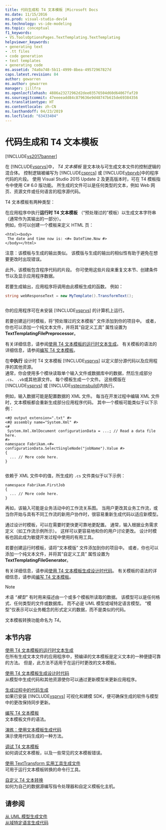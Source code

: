 ```yaml
---
title: 代码生成和 T4 文本模板 |Microsoft Docs
ms.date: 11/15/2016
ms.prod: visual-studio-dev14
ms.technology: vs-ide-modeling
ms.topic: conceptual
f1_keywords:
- VS.ToolsOptionsPages.TextTemplating.TextTemplating
helpviewer_keywords:
- generating text
- .tt files
- code generation
- text templates
- generating code
ms.assetid: 74a0a748-5b11-4999-8bea-49572967827d
caps.latest.revision: 84
author: gewarren
ms.author: gewarren
manager: jillfra
ms.openlocfilehash: 4886a23272962d2dee03576504d60d64067faf20
ms.sourcegitcommit: 47eeeeadd84c879636e9d48747b615de69384356
ms.translationtype: HT
ms.contentlocale: zh-CN
ms.lasthandoff: 04/23/2019
ms.locfileid: "63433404"
---
```

# <a name="code-generation-and-t4-text-templates"></a>代码生成和 T4 文本模板
[!INCLUDE[vs2017banner](../includes/vs2017banner.md)]

在 [!INCLUDE[vsprvs](../includes/vsprvs-md.md)]中， *T4 文本模板* 是文本块与可生成文本文件的控制逻辑的混合体。 控制逻辑被编写为 [!INCLUDE[csprcs](../includes/csprcs-md.md)] 或 [!INCLUDE[vbprvb](../includes/vbprvb-md.md)]中的程序代码的片段。 使用 Visual Studio 2015 Update 2 及更高版本时，可在 T4 模板指令中使用 C# 6.0 版功能。 所生成的文件可以是任何类型的文本，例如 Web 网页、资源文件或任何语言的程序源代码。  
  
 T4 文本模板有两种类型：  
  
 在应用程序中执行**运行时 T4 文本模板** （“预处理过的”模板）以生成文本字符串（通常作为其输出的一部分）。  
 例如，你可以创建一个模板来定义 HTML 页：  
  
```  
<html><body>  
 The date and time now is: <#= DateTime.Now #>  
</body></html>  
```  
  
 注意：该模板与生成的输出类似。 该模版与生成的输出的相似性有助于避免在想要更改时出现错误。  
  
 此外，该模板包含程序代码的片段。 你可使用这些片段来重复文本节、创建条件节以及显示应用程序数据。  
  
 若要生成输出，应用程序将调用由此模板生成的函数。 例如：  
  
```csharp  
string webResponseText = new MyTemplate().TransformText();  
  
```  
  
 你的应用程序可在未安装 [!INCLUDE[vsprvs](../includes/vsprvs-md.md)] 的计算机上运行。  
  
 若要创建运行时模板，将“预处理过的文本模板”  文件添加到你的项目中。 或者，你也可以添加一个纯文本文件，并将其“自定义工具”  属性设置为 **TextTemplatingFilePreprocessor**。  
  
 有关详细信息，请参阅[使用 T4 文本模板的运行时文本生成](../modeling/run-time-text-generation-with-t4-text-templates.md)。 有关模板的语法的详细信息，请参阅[编写 T4 文本模板](../modeling/writing-a-t4-text-template.md)。  
  
 在**中执行** 设计时 T4 文本模板 [!INCLUDE[vsprvs](../includes/vsprvs-md.md)] 以定义部分源代码以及应用程序的其他资源。  
 通常，你会使用多个模块读取单个输入文件或数据库中的数据，然后生成部分 `.cs`、 `.vb`或其他源文件。 每个模板生成一个文件。 这些模版在 [!INCLUDE[vsprvs](../includes/vsprvs-md.md)] 或 [!INCLUDE[vstecmsbuild](../includes/vstecmsbuild-md.md)]内执行。  
  
 例如，输入数据可能是配置数据的 XML 文件。 每当在开发过程中编辑 XML 文件时，文本模板都会重新生成部分应用程序代码。 其中一个模板可能类似于以下示例：  
  
```  
<#@ output extension=".txt" #>  
<#@ assembly name="System.Xml" #>  
<#  
 System.Xml.XmlDocument configurationData = ...; // Read a data file here.  
#>  
namespace Fabrikam.<#= configurationData.SelectSingleNode("jobName").Value #>  
{  
  ... // More code here.   
}  
  
```  
  
 依赖于 XML 文件中的值，所生成的 `.cs` 文件类似于以下示例：  
  
```  
namespace Fabrikam.FirstJob  
{  
  ... // More code here.   
}  
```  
  
 再如，该输入可能是业务活动中的工作流关系图。 当用户更改其业务工作流，或当你开始与具有不同工作流的新用户协作时，很容易重新生成代码以适应新模型。  
  
 通过设计时模板，可以在需要时更快更可靠地更配置。 通常，输入根据业务需求定义（如工作流示例所示）。 这样可以更容易地和你的用户讨论更改。 设计时模板也因此成为敏捷开发过程中使用的有用工具。  
  
 若要创建运行时模板，请将“文本模版”  文件添加到你的项目中。 或者，你也可以添加一个纯文本文件，并将其“自定义工具”  属性设置为 **TextTemplatingFileGenerator**。  
  
 有关详细信息，请参阅[使用 T4 文本模板生成设计时代码](../modeling/design-time-code-generation-by-using-t4-text-templates.md)。 有关模板的语法的详细信息，请参阅[编写 T4 文本模板](../modeling/writing-a-t4-text-template.md)。  
  
> [!NOTE]
> 术语 *“模型”* 有时用来描述由一个或多个模板所读取的数据。 该模型可以是任何格式、任何类型的文件或数据库。 而不必是 UML 模型或域特定语言模型。 “模型”仅表示可以业务概念的形式定义的数据，而不是类似的代码。  
  
 文本模板转换功能命名为 *T4*。  
  
## <a name="in-this-section"></a>本节内容  
 [使用 T4 文本模板的运行时文本生成](../modeling/run-time-text-generation-with-t4-text-templates.md)  
 在所有生成文本文件的应用程序中，预编译的文本模板是定义文本的一种便捷可靠的方法。 但是，此方法不适用于在运行时更改的文本模板。  
  
 [使用 T4 文本模板生成设计时代码](../modeling/design-time-code-generation-by-using-t4-text-templates.md)  
 从模型中生成代码和其他资源使你可以通过更新模型来更新应用程序。  
  
 [生成过程中的代码生成](../modeling/code-generation-in-a-build-process.md)  
 如果已安装 [!INCLUDE[vsprvs](../includes/vsprvs-md.md)] 可视化和建模 SDK，便可确保生成的软件与模型中的更改保持同步更新。  
  
 [编写 T4 文本模板](../modeling/writing-a-t4-text-template.md)  
 文本模板文件的语法。  
  
 [演练：使用文本模板生成代码](../modeling/walkthrough-generating-code-by-using-text-templates.md)  
 演示使用代码生成的一种方法。  
  
 [调试 T4 文本模板](../modeling/debugging-a-t4-text-template.md)  
 如何调试文本模板，以及一些常见的文本模板错误。  
  
 [使用 TextTransform 实用工具生成文件](../modeling/generating-files-with-the-texttransform-utility.md)  
 可用于运行文本模板转换的命令行工具。  
  
 [自定义 T4 文本转换](../modeling/customizing-t4-text-transformation.md)  
 如何为自己的数据源编写指令处理器和自定义模板化主机。  
  
## <a name="see-also"></a>请参阅  
 [从 UML 模型生成文件](../modeling/generate-files-from-a-uml-model.md)   
 [从域特定语言生成代码](../modeling/generating-code-from-a-domain-specific-language.md)
